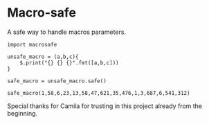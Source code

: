 # Macro-safe

A safe way to handle macros parameters.

```spwn
import macrosafe

unsafe_macro = (a,b,c){
    $.print("{} {} {}".fmt([a,b,c]))
}

safe_macro = unsafe_macro.safe()

safe_macro(1,58,6,23,13,58,47,621,35,476,1,3,687,6,541,312)
```

Special thanks for Camila for trusting in this project already from the beginning.
